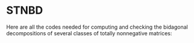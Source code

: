# STNBD
Here are all the codes needed for computing and checking the bidagonal decompositions of several classes of totally nonnegative matrices:

